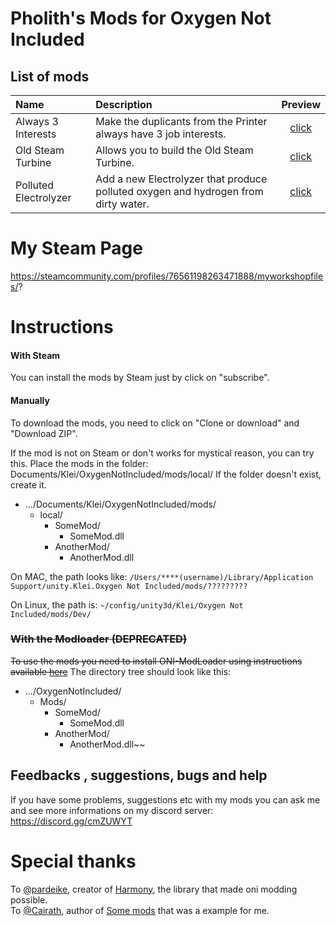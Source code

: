 
# Pholith's Mods for Oxygen Not Included

## List of mods
| **Name**                            | **Description**                                                                                                                                                                                                                                                                      | **Preview**                                           |
| :---------------------------------- | :------------------------------------------------------------------------------------------------------------------------------------------------------------------------------------------------------------------------------------------------------------------------------------| :-------:									                               |
| Always 3 Interests                  | Make the duplicants from the Printer always have 3 job interests.                                                                                                                                                                                                                    |  [click](/src/Always3Interests/Preview/Preview.md)       |
| Old Steam Turbine                   | Allows you to build the Old Steam Turbine.                                                                                                                                                                                                                                           |  [click](/src/OldSteamTurbine/Preview/Preview.md)        |
| Polluted Electrolyzer               | Add a new Electrolyzer that produce polluted oxygen and hydrogen from dirty water.                                                                                                                                                                                                   |  [click](/src/PollutedElectrolyzer/Preview/Preview.md)   |
# My Steam Page
https://steamcommunity.com/profiles/76561198263471888/myworkshopfiles/?

# Instructions

#### With Steam
You can install the mods by Steam just by click on "subscribe".

#### Manually
To download the mods, you need to click on "Clone or download" and "Download ZIP".


If the mod is not on Steam or don't works for mystical reason, you can try this.
Place the mods in the folder: Documents/Klei/OxygenNotIncluded/mods/local/
If the folder doesn't exist, create it.
* .../Documents/Klei/OxygenNotIncluded/mods/
  * local/
    * SomeMod/
      * SomeMod.dll
    * AnotherMod/
      * AnotherMod.dll

 On MAC, the path looks like: `/Users/****(username)/Library/Application Support/unity.Klei.Oxygen Not Included/mods/?????????`
 
 On Linux, the path is: `~/config/unity3d/Klei/Oxygen Not Included/mods/Dev/`

### ~~With the Modloader (DEPRECATED)~~
~~To use the mods you need to install ONI-ModLoader using instructions available [here](https://github.com/javisar/ONI-Modloader#installation)~~
The directory tree should look like this:
* .../OxygenNotIncluded/
  * Mods/
    * SomeMod/
      * SomeMod.dll
    * AnotherMod/
      * AnotherMod.dll~~

## Feedbacks , suggestions, bugs and help
If you have some problems, suggestions etc with my mods you can ask me and see more informations on my discord server:
https://discord.gg/cmZUWYT

# Special thanks
To [@pardeike](https://github.com/pardeike), creator of [Harmony](https://github.com/pardeike/Harmony), the library that made oni modding possible.  
To [@Cairath](https://github.com/Cairath), author of [Some mods](https://github.com/Cairath/ONI-Mods) that was a example for me.

